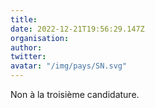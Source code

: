 ```yaml
---
title: 
date: 2022-12-21T19:56:29.147Z
organisation: 
author: 
twitter: 
avatar: "/img/pays/SN.svg"
---
```


Non à la troisième candidature.